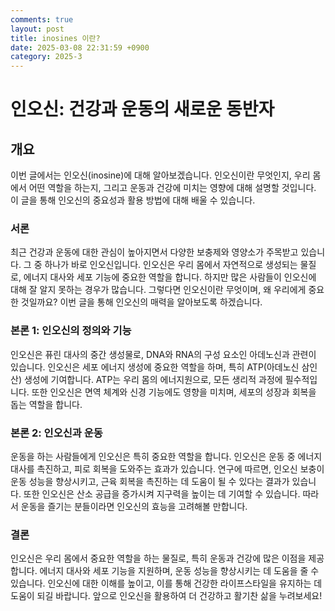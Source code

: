 ```yaml
---
comments: true
layout: post
title: inosines 이란?
date: 2025-03-08 22:31:59 +0900
category: 2025-3
---
```


# 인오신: 건강과 운동의 새로운 동반자

## 개요
이번 글에서는 인오신(inosine)에 대해 알아보겠습니다. 인오신이란 무엇인지, 우리 몸에서 어떤 역할을 하는지, 그리고 운동과 건강에 미치는 영향에 대해 설명할 것입니다. 이 글을 통해 인오신의 중요성과 활용 방법에 대해 배울 수 있습니다.

### 서론
최근 건강과 운동에 대한 관심이 높아지면서 다양한 보충제와 영양소가 주목받고 있습니다. 그 중 하나가 바로 인오신입니다. 인오신은 우리 몸에서 자연적으로 생성되는 물질로, 에너지 대사와 세포 기능에 중요한 역할을 합니다. 하지만 많은 사람들이 인오신에 대해 잘 알지 못하는 경우가 많습니다. 그렇다면 인오신이란 무엇이며, 왜 우리에게 중요한 것일까요? 이번 글을 통해 인오신의 매력을 알아보도록 하겠습니다.

### 본론 1: 인오신의 정의와 기능
인오신은 퓨린 대사의 중간 생성물로, DNA와 RNA의 구성 요소인 아데노신과 관련이 있습니다. 인오신은 세포 에너지 생성에 중요한 역할을 하며, 특히 ATP(아데노신 삼인산) 생성에 기여합니다. ATP는 우리 몸의 에너지원으로, 모든 생리적 과정에 필수적입니다. 또한 인오신은 면역 체계와 신경 기능에도 영향을 미치며, 세포의 성장과 회복을 돕는 역할을 합니다.

### 본론 2: 인오신과 운동
운동을 하는 사람들에게 인오신은 특히 중요한 역할을 합니다. 인오신은 운동 중 에너지 대사를 촉진하고, 피로 회복을 도와주는 효과가 있습니다. 연구에 따르면, 인오신 보충이 운동 성능을 향상시키고, 근육 회복을 촉진하는 데 도움이 될 수 있다는 결과가 있습니다. 또한 인오신은 산소 공급을 증가시켜 지구력을 높이는 데 기여할 수 있습니다. 따라서 운동을 즐기는 분들이라면 인오신의 효능을 고려해볼 만합니다.

### 결론
인오신은 우리 몸에서 중요한 역할을 하는 물질로, 특히 운동과 건강에 많은 이점을 제공합니다. 에너지 대사와 세포 기능을 지원하며, 운동 성능을 향상시키는 데 도움을 줄 수 있습니다. 인오신에 대한 이해를 높이고, 이를 통해 건강한 라이프스타일을 유지하는 데 도움이 되길 바랍니다. 앞으로 인오신을 활용하여 더 건강하고 활기찬 삶을 누려보세요!